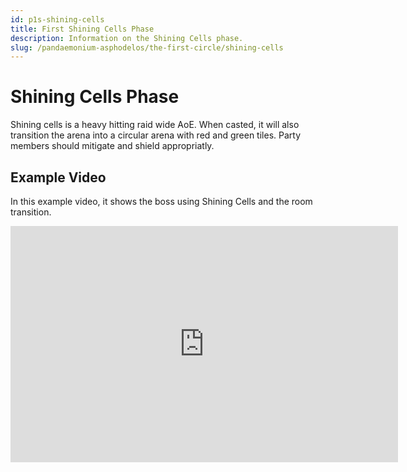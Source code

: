 ```yaml
---
id: p1s-shining-cells
title: First Shining Cells Phase
description: Information on the Shining Cells phase.
slug: /pandaemonium-asphodelos/the-first-circle/shining-cells
---
```


# Shining Cells Phase
Shining cells is a heavy hitting raid wide AoE. When casted, it will also transition the arena into a circular arena with red and green tiles. Party members should mitigate and shield appropriatly.

## Example Video
In this example video, it shows the boss using Shining Cells and the room transition.

<iframe src="https://player.twitch.tv/?video=1273056014&parent=localhost&parent=manbeardgames.com&autoplay=false" 
    frameBorder="0" 
    allowFullScreen={true} 
    scrolling="no" 
    height="378" 
    width="620"></iframe>